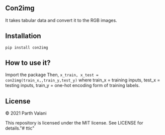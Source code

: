 ## Con2img
It takes tabular data and convert it to the RGB images.

## Installation
```pip install con2img```

## How to use it?

Import the package
Then,
```x_train, x_test = con2img(train_x,,train_y,test_y)```
where train_x = training inputs,
      test_x = testing inputs,
      train_y = one-hot encoding form of training labels.

## License

© 2021 Parth Valani

This repository is licensed under the MIT license. See LICENSE for details."# ttic" 
